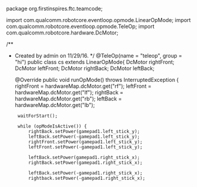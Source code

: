 package org.firstinspires.ftc.teamcode;

import com.qualcomm.robotcore.eventloop.opmode.LinearOpMode;
import com.qualcomm.robotcore.eventloop.opmode.TeleOp;
import com.qualcomm.robotcore.hardware.DcMotor;

/**
 * Created by admin on 11/29/16.
 */
@TeleOp(name = "teleop", group = "hi")
public class cs extends LinearOpMode{
    DcMotor rightFront;
    DcMotor leftFront;
    DcMotor rightBack;
    DcMotor leftBack;

    @Override
    public void runOpMode() throws InterruptedException {
        rightFront = hardwareMap.dcMotor.get("rf");
        leftFront = hardwareMap.dcMotor.get("lf");
        rightBack = hardwareMap.dcMotor.get("rb");
        leftBack = hardwareMap.dcMotor.get("lb");

        waitForStart();

        while (opModeIsActive()) {
            rightBack.setPower(gamepad1.left_stick_y);
            leftBack.setPower(-gamepad1.left_stick_y);
            rightFront.setPower(gamepad1.left_stick_y);
            leftFront.setPower(-gamepad1.left_stick_y);

            leftBack.setPower(gamepad1.right_stick_x);
            rightBack.setPower(gamepad1.right_stick_x);

            leftBack.setPower(-gamepad1.right_stick_x);
            rightback.setPower(-gamepad1.right_stick_x);


